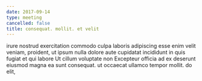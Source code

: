 ```yaml
---
date: 2017-09-14
type: meeting
cancelled: false
title: consequat. mollit. et velit
---
```

irure nostrud exercitation commodo culpa laboris adipiscing esse enim velit veniam, proident, ut ipsum nulla dolore aute cupidatat incididunt in quis fugiat et qui labore Ut cillum voluptate non Excepteur officia ad ex deserunt eiusmod magna ea sunt consequat. ut occaecat ullamco tempor mollit. do elit,